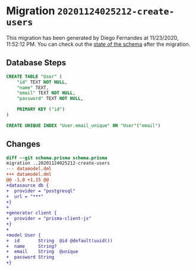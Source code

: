 # Migration `20201124025212-create-users`

This migration has been generated by Diego Fernandes at 11/23/2020, 11:52:12 PM.
You can check out the [state of the schema](./schema.prisma) after the migration.

## Database Steps

```sql
CREATE TABLE "User" (
    "id" TEXT NOT NULL,
    "name" TEXT,
    "email" TEXT NOT NULL,
    "password" TEXT NOT NULL,

    PRIMARY KEY ("id")
)

CREATE UNIQUE INDEX "User.email_unique" ON "User"("email")
```

## Changes

```diff
diff --git schema.prisma schema.prisma
migration ..20201124025212-create-users
--- datamodel.dml
+++ datamodel.dml
@@ -1,0 +1,15 @@
+datasource db {
+  provider = "postgresql"
+  url = "***"
+}
+
+generator client {
+  provider = "prisma-client-js"
+}
+
+model User {
+  id       String  @id @default(uuid())
+  name     String?
+  email    String  @unique
+  password String
+}
```


